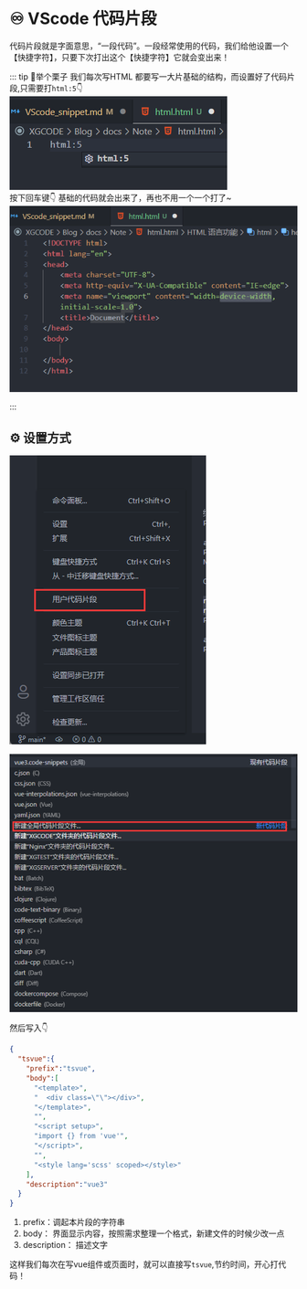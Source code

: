 # ♾️ VScode 代码片段

代码片段就是字面意思，“一段代码”。一段经常使用的代码，我们给他设置一个【快捷字符】，只要下次打出这个【快捷字符】它就会变出来！

::: tip 🌰举个栗子
我们每次写HTML 都要写一大片基础的结构，而设置好了代码片段,只需要打`html:5`👇  
![图 5](img/04658e576b96066ed4ca519eca359f19aa288af678beed885f0ca2121d334c60.png)    
按下回车键👇 基础的代码就会出来了，再也不用一个一个打了~  
![图 6](img/ccb88b3f8174a4196326f1b9e8c2aab92d2bfc4c3972a5dbdd19f6cd8e1ec00f.png)  

:::

## ⚙️ 设置方式
![图 3](img/7f899702c7e825191b0b41f4ff7c6fa9b9b70e67753badb052ffac8d3b57b910.png)  

![图 4](img/22a2aa6e47fc4e6d2e8b5ea65778f11214f8d89114b5bd79f853b40f0dea8285.png)  

然后写入👇
```json
{
  "tsvue":{
    "prefix":"tsvue",
    "body":[
      "<template>",
      "  <div class=\"\"></div>",
      "</template>",
      "",
      "<script setup>",
      "import {} from 'vue'",
      "</script>",
      "",
      "<style lang='scss' scoped></style>"
    ],
    "description":"vue3"
  }
}
```
1. prefix：调起本片段的字符串
2. body： 界面显示内容，按照需求整理一个格式，新建文件的时候少改一点
3. description： 描述文字

这样我们每次在写vue组件或页面时，就可以直接写`tsvue`,节约时间，开心打代码！